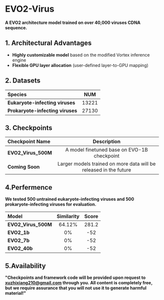 # EVO2-Virus

**A  EVO2 architecture model trained on over 40,000 viruses CDNA sequence.**

## 1. **Architectural Advantages**

* ​**Highly customizable model** based on the modified Vortex inference engine
* ​**Flexible GPU layer allocation** (user-defined layer-to-GPU mapping)

## 2. Datasets

| Species | NUM |
|:-------|:-------:|
| **Eukaryote-infecting viruses** | 13221  | 
| **Prokaryote-infecting viruses** | 27130  |

## 3. Checkpoints

| Checkpoint Name |Description |
|:-------|:-------:|
| **EVO2_Virus_500M** | A model finetuned base on EVO-1B checkpoint  | 
| **Coming Soon** |Larger models trained on more data will be released in the future |

## 4.Perfermence

**We tested 500 untrained eukaryote-infecting viruses and 500 prokaryote-infecting viruses for evaluation.**

| Model |Similarity |Score|
|:-------|:-------:|:-------:|
| **EVO2_Virus_500M** | 64.12% | 281.2 |
| **EVO2_1b** |0% | -52 |
| **EVO2_7b** |0% | -52 |
| **EVO2_40b** |0% | -52 |

## 5.**Availability**

**"Checkpoints and framework code will be provided upon request to xuzhixiang210@gmail.com through you. All content is completely free, but we require assurance that you will not use it to generate harmful material!"**


